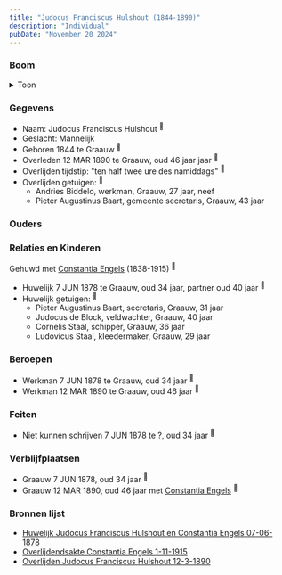 ```yaml
---
title: "Judocus Franciscus Hulshout (1844-1890)"
description: "Individual"
pubDate: "November 20 2024"
---
```


### Boom
<details><summary>Toon</summary>

![test](https://www.plantuml.com/plantuml/svg/ZP9FQy904CNl-oc6UkX9I8mI5H6hcBP2RIbjhxB9JfCbcrtPsLH4yjsx_lTKUXjcttlpux4JSjowkbACIgdNtF8AKfwLkJMr5ZEZZ0LdkIR_XDgnGWg4JDfCuN76QkssK66LegNZYXnQD6wxHdQJcYbE13i605DZ1TgFGcQbHgBHgE9IZySGiOQnUtWxd2B6ZfQxHIrCLXCadYEJj1-VQaM5gTqTS8Bd8EXqUd29QSsZf9TC_QtTjqGb6XWDKvvkLwbnJk5m366_suL7otczkT5GMIkrubgiCck8KkFXzk8El3oyUyyWE7kQ2zlCQD-WTfB3NEUew4mKX5s0LZATH_FeJvAe3rFyyOtfVw30ylKBma7OkvASG4R33GeXTUvbCIm-bpuwxXze4ayJnz1ICY_S5fKo6q_Ki5DlxVP9mKxOrmMRe1R-S_m2)
</details>

### Gegevens
- Naam: Judocus Franciscus Hulshout <sup><a href="../s00377/" style="text-decoration:none" title="Huwelijk Judocus Franciscus Hulshout en Constantia Engels 07-06-1878">:link:</a></sup>
- Geslacht: Mannelijk
- Geboren 1844 te Graauw <sup><a href="../s00377/" style="text-decoration:none" title="Huwelijk Judocus Franciscus Hulshout en Constantia Engels 07-06-1878">:link:</a></sup>
- Overleden 12 MAR 1890 te Graauw, oud 46 jaar jaar <sup><a href="../s00378/" style="text-decoration:none" title="Overlijden Judocus Franciscus Hulshout 12-3-1890">:link:</a></sup>
- Overlijden tijdstip: "ten half twee ure des namiddags" <sup><a href="../s00378/" style="text-decoration:none" title="Overlijden Judocus Franciscus Hulshout 12-3-1890">:link:</a></sup>
- Overlijden getuigen: <sup><a href="../s00378/" style="text-decoration:none" title="Overlijden Judocus Franciscus Hulshout 12-3-1890">:link:</a></sup>
  - Andries Biddelo, werkman, Graauw, 27 jaar, neef
  - Pieter Augustinus Baart, gemeente secretaris, Graauw, 43 jaar

### Ouders

### Relaties en Kinderen

Gehuwd met [Constantia Engels](../i00014/) (1838-1915) <sup><a href="../s00377/" style="text-decoration:none" title="Huwelijk Judocus Franciscus Hulshout en Constantia Engels 07-06-1878">:link:</a></sup>
- Huwelijk 7 JUN 1878 te Graauw, oud 34 jaar, partner oud 40 jaar <sup><a href="../s00377/" style="text-decoration:none" title="Huwelijk Judocus Franciscus Hulshout en Constantia Engels 07-06-1878">:link:</a></sup>
- Huwelijk getuigen:  <sup><a href="../s00377/" style="text-decoration:none" title="Huwelijk Judocus Franciscus Hulshout en Constantia Engels 07-06-1878">:link:</a></sup>
  - Pieter Augustinus Baart, secretaris, Graauw, 31 jaar
  - Judocus de Block, veldwachter, Graauw, 40 jaar
  - Cornelis Staal, schipper, Graauw, 36 jaar
  - Ludovicus Staal, kleedermaker, Graauw, 29 jaar

### Beroepen
- Werkman 7 JUN 1878 te Graauw, oud 34 jaar <sup><a href="../s00377/" style="text-decoration:none" title="Huwelijk Judocus Franciscus Hulshout en Constantia Engels 07-06-1878">:link:</a></sup>
- Werkman 12 MAR 1890 te Graauw, oud 46 jaar <sup><a href="../s00378/" style="text-decoration:none" title="Overlijden Judocus Franciscus Hulshout 12-3-1890">:link:</a></sup>

### Feiten
- Niet kunnen schrijven 7 JUN 1878 te ?, oud 34 jaar <sup><a href="../s00377/" style="text-decoration:none" title="Huwelijk Judocus Franciscus Hulshout en Constantia Engels 07-06-1878">:link:</a></sup>

### Verblijfplaatsen
- Graauw  7 JUN 1878, oud 34 jaar  <sup><a href="../s00377/" style="text-decoration:none" title="Huwelijk Judocus Franciscus Hulshout en Constantia Engels 07-06-1878">:link:</a></sup>
- Graauw  12 MAR 1890, oud 46 jaar met [Constantia Engels](../i00014/) <sup><a href="../s00378/" style="text-decoration:none" title="Overlijden Judocus Franciscus Hulshout 12-3-1890">:link:</a></sup>

### Bronnen lijst
- [Huwelijk Judocus Franciscus Hulshout en Constantia Engels 07-06-1878](../s00377/)
- [Overlijdendsakte Constantia Engels 1-11-1915](../s00027/)
- [Overlijden Judocus Franciscus Hulshout 12-3-1890](../s00378/)